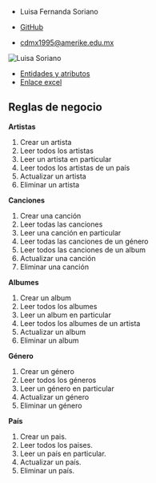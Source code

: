 - Luisa Fernanda Soriano

- [GitHub](https://github.com/Wichota)

- cdmx1995@amerike.edu.mx

 ![Luisa Soriano](https://cdn.discordapp.com/attachments/1011284720350412802/1011658260312498256/IMG_20220816_144813_528.webp)

- [Entidades y atributos](./EntidadesYAtributos.md)
- [Enlace excel ](https://docs.google.com/spreadsheets/d/1iLlNeelgHwflzz26AVsuHvCusOe8ko3h37mTC_Ic5ow/edit?hl=es#gid=37517057)


## Reglas de negocio
 
 **Artistas**

 1. Crear un artista
 1. Leer todos los artistas
 1. Leer un artista en particular
 1. Leer todos los artistas de un país
 1. Actualizar un artista
 1. Eliminar un artista

 **Canciones**

 1. Crear una canción
 1. Leer todas las canciones
 1. Leer una canción en particular
 1. Leer todas las canciones de un género
 1. Leer todos las canciones de un album 
 1. Actualizar una canción
 1. Eliminar una canción

 **Albumes**

 1. Crear un album 
 1. Leer todos los albumes 
 1. Leer un album en particular
 1. Leer todos los albumes de un artista
 1. Actualizar un album
 1. Eliminar un album

 **Género** 
 1. Crear un género
 1. Leer todos los géneros
 1. Leer un género en particular 
 1. Actualizar un género
 1. Eliminar un género

 **País** 

1. Crear un pais.
1. Leer todos los paises.
1. Leer un país en particular.
1. Actualizar un país.
1. Eliminar un país.





